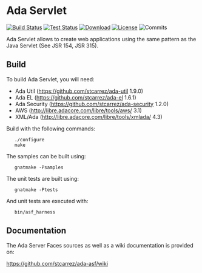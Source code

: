 # Ada Servlet

[![Build Status](https://img.shields.io/jenkins/s/http/jenkins.vacs.fr/Ada-Server-Faces.svg)](http://jenkins.vacs.fr/job/Ada-Server-Faces/)
[![Test Status](https://img.shields.io/jenkins/t/http/jenkins.vacs.fr/Ada-Server-Faces.svg)](http://jenkins.vacs.fr/job/Ada-Server-Faces/)
[![Download](https://img.shields.io/badge/download-1.1.0-brightgreen.svg)](http://download.vacs.fr/ada-asf/ada-asf-1.1.0.tar.gz)
[![License](http://img.shields.io/badge/license-APACHE2-blue.svg)](LICENSE)
![Commits](https://img.shields.io/github/commits-since/stcarrez/ada-asf/1.1.0.svg)

Ada Servlet allows to create web applications using the same pattern
as the Java Servlet (See JSR 154, JSR 315). 

## Build

To build Ada Servlet, you will need:

* Ada Util     (https://github.com/stcarrez/ada-util          1.9.0)
* Ada EL       (https://github.com/stcarrez/ada-el            1.6.1)
* Ada Security (https://github.com/stcarrez/ada-security      1.2.0)
* AWS          (http://libre.adacore.com/libre/tools/aws/     3.1)
* XML/Ada      (http://libre.adacore.com/libre/tools/xmlada/  4.3)

Build with the following commands:
```
   ./configure
   make
```

The samples can be built using:
```
   gnatmake -Psamples
```
   
The unit tests are built using:
```
   gnatmake -Ptests
```

And unit tests are executed with:
```
   bin/asf_harness
```

## Documentation

The Ada Server Faces sources as well as a wiki documentation is provided on:

   https://github.com/stcarrez/ada-asf/wiki

